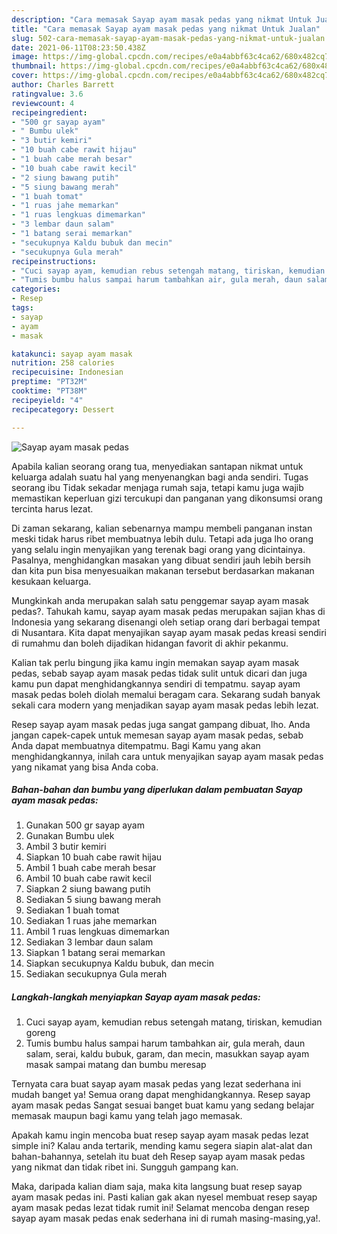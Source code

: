 ```yaml
---
description: "Cara memasak Sayap ayam masak pedas yang nikmat Untuk Jualan"
title: "Cara memasak Sayap ayam masak pedas yang nikmat Untuk Jualan"
slug: 502-cara-memasak-sayap-ayam-masak-pedas-yang-nikmat-untuk-jualan
date: 2021-06-11T08:23:50.438Z
image: https://img-global.cpcdn.com/recipes/e0a4abbf63c4ca62/680x482cq70/sayap-ayam-masak-pedas-foto-resep-utama.jpg
thumbnail: https://img-global.cpcdn.com/recipes/e0a4abbf63c4ca62/680x482cq70/sayap-ayam-masak-pedas-foto-resep-utama.jpg
cover: https://img-global.cpcdn.com/recipes/e0a4abbf63c4ca62/680x482cq70/sayap-ayam-masak-pedas-foto-resep-utama.jpg
author: Charles Barrett
ratingvalue: 3.6
reviewcount: 4
recipeingredient:
- "500 gr sayap ayam"
- " Bumbu ulek"
- "3 butir kemiri"
- "10 buah cabe rawit hijau"
- "1 buah cabe merah besar"
- "10 buah cabe rawit kecil"
- "2 siung bawang putih"
- "5 siung bawang merah"
- "1 buah tomat"
- "1 ruas jahe memarkan"
- "1 ruas lengkuas dimemarkan"
- "3 lembar daun salam"
- "1 batang serai memarkan"
- "secukupnya Kaldu bubuk dan mecin"
- "secukupnya Gula merah"
recipeinstructions:
- "Cuci sayap ayam, kemudian rebus setengah matang, tiriskan, kemudian goreng"
- "Tumis bumbu halus sampai harum tambahkan air, gula merah, daun salam, serai, kaldu bubuk, garam, dan mecin, masukkan sayap ayam masak sampai matang dan bumbu meresap"
categories:
- Resep
tags:
- sayap
- ayam
- masak

katakunci: sayap ayam masak 
nutrition: 258 calories
recipecuisine: Indonesian
preptime: "PT32M"
cooktime: "PT38M"
recipeyield: "4"
recipecategory: Dessert

---
```



![Sayap ayam masak pedas](https://img-global.cpcdn.com/recipes/e0a4abbf63c4ca62/680x482cq70/sayap-ayam-masak-pedas-foto-resep-utama.jpg)

Apabila kalian seorang orang tua, menyediakan santapan nikmat untuk keluarga adalah suatu hal yang menyenangkan bagi anda sendiri. Tugas seorang ibu Tidak sekadar menjaga rumah saja, tetapi kamu juga wajib memastikan keperluan gizi tercukupi dan panganan yang dikonsumsi orang tercinta harus lezat.

Di zaman  sekarang, kalian sebenarnya mampu membeli panganan instan meski tidak harus ribet membuatnya lebih dulu. Tetapi ada juga lho orang yang selalu ingin menyajikan yang terenak bagi orang yang dicintainya. Pasalnya, menghidangkan masakan yang dibuat sendiri jauh lebih bersih dan kita pun bisa menyesuaikan makanan tersebut berdasarkan makanan kesukaan keluarga. 



Mungkinkah anda merupakan salah satu penggemar sayap ayam masak pedas?. Tahukah kamu, sayap ayam masak pedas merupakan sajian khas di Indonesia yang sekarang disenangi oleh setiap orang dari berbagai tempat di Nusantara. Kita dapat menyajikan sayap ayam masak pedas kreasi sendiri di rumahmu dan boleh dijadikan hidangan favorit di akhir pekanmu.

Kalian tak perlu bingung jika kamu ingin memakan sayap ayam masak pedas, sebab sayap ayam masak pedas tidak sulit untuk dicari dan juga kamu pun dapat menghidangkannya sendiri di tempatmu. sayap ayam masak pedas boleh diolah memalui beragam cara. Sekarang sudah banyak sekali cara modern yang menjadikan sayap ayam masak pedas lebih lezat.

Resep sayap ayam masak pedas juga sangat gampang dibuat, lho. Anda jangan capek-capek untuk memesan sayap ayam masak pedas, sebab Anda dapat membuatnya ditempatmu. Bagi Kamu yang akan menghidangkannya, inilah cara untuk menyajikan sayap ayam masak pedas yang nikamat yang bisa Anda coba.

<!--inarticleads1-->

##### Bahan-bahan dan bumbu yang diperlukan dalam pembuatan Sayap ayam masak pedas:

1. Gunakan 500 gr sayap ayam
1. Gunakan  Bumbu ulek
1. Ambil 3 butir kemiri
1. Siapkan 10 buah cabe rawit hijau
1. Ambil 1 buah cabe merah besar
1. Ambil 10 buah cabe rawit kecil
1. Siapkan 2 siung bawang putih
1. Sediakan 5 siung bawang merah
1. Sediakan 1 buah tomat
1. Sediakan 1 ruas jahe memarkan
1. Ambil 1 ruas lengkuas dimemarkan
1. Sediakan 3 lembar daun salam
1. Siapkan 1 batang serai memarkan
1. Siapkan secukupnya Kaldu bubuk, dan mecin
1. Sediakan secukupnya Gula merah




<!--inarticleads2-->

##### Langkah-langkah menyiapkan Sayap ayam masak pedas:

1. Cuci sayap ayam, kemudian rebus setengah matang, tiriskan, kemudian goreng
1. Tumis bumbu halus sampai harum tambahkan air, gula merah, daun salam, serai, kaldu bubuk, garam, dan mecin, masukkan sayap ayam masak sampai matang dan bumbu meresap




Ternyata cara buat sayap ayam masak pedas yang lezat sederhana ini mudah banget ya! Semua orang dapat menghidangkannya. Resep sayap ayam masak pedas Sangat sesuai banget buat kamu yang sedang belajar memasak maupun bagi kamu yang telah jago memasak.

Apakah kamu ingin mencoba buat resep sayap ayam masak pedas lezat simple ini? Kalau anda tertarik, mending kamu segera siapin alat-alat dan bahan-bahannya, setelah itu buat deh Resep sayap ayam masak pedas yang nikmat dan tidak ribet ini. Sungguh gampang kan. 

Maka, daripada kalian diam saja, maka kita langsung buat resep sayap ayam masak pedas ini. Pasti kalian gak akan nyesel membuat resep sayap ayam masak pedas lezat tidak rumit ini! Selamat mencoba dengan resep sayap ayam masak pedas enak sederhana ini di rumah masing-masing,ya!.

